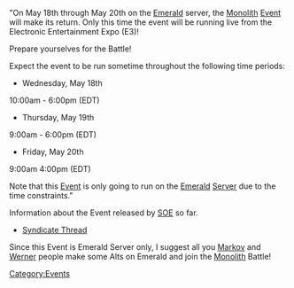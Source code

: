 "On May 18th through May 20th on the [Emerald](Emerald.md)
server, the [Monolith](Monolith.md) [Event](Event.md)
will make its return. Only this time the event will be running live from
the Electronic Entertainment Expo (E3)!

Prepare yourselves for the Battle!

Expect the event to be run sometime throughout the following time
periods:

- Wednesday, May 18th

10:00am - 6:00pm (EDT)

- Thursday, May 19th

9:00am - 6:00pm (EDT)

- Friday, May 20th

9:00am 4:00pm (EDT)

Note that this [Event](Event.md) is only going to run on the
[Emerald](Emerald.md) [Server](Server.md) due to the
time constraints."

Information about the Event released by [SOE](SOE.md) so far.

- [Syndicate
  Thread](http://comms.planetsidesyndicate.com/showthread.php?t=1688/)

Since this Event is Emerald Server only, I suggest all you
[Markov](Markov.md) and [Werner](Werner.md) people make
some Alts on Emerald and join the [Monolith](Monolith.md)
Battle!

[Category:Events](Category:Events.md)

